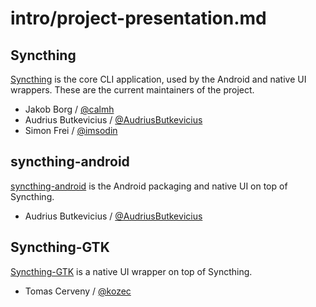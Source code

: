 # intro/project-presentation.md

## Syncthing

[Syncthing](https://github.com/syncthing/syncthing) is the core CLI application, used by the Android and native UI wrappers. These are the current maintainers of the project.

* Jakob Borg / [@calmh](https://github.com/calmh)
* Audrius Butkevicius / [@AudriusButkevicius](https://github.com/AudriusButkevicius)
* Simon Frei / [@imsodin](https://github.com/imsodin)

## **syncthing-android**

[syncthing-android](https://github.com/syncthing/syncthing-android) is the Android packaging and native UI on top of Syncthing.

* Audrius Butkevicius / [@AudriusButkevicius](https://github.com/AudriusButkevicius)

## **Syncthing-GTK**

[Syncthing-GTK](https://github.com/syncthing/syncthing-gtk) is a native UI wrapper on top of Syncthing.

* Tomas Cerveny / [@kozec](https://github.com/kozec)

